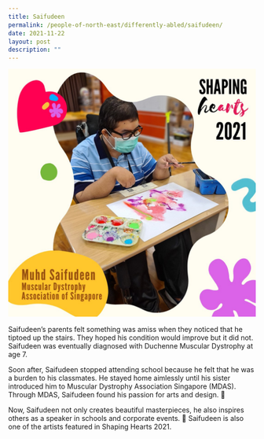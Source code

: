 ```yaml
---
title: Saifudeen
permalink: /people-of-north-east/differently-abled/saifudeen/
date: 2021-11-22
layout: post
description: ""
---
```


![](/images/People%20of%20North%20East/Differently%20Abled/Saifudeen.jpg)

Saifudeen’s parents felt something was amiss when they noticed that he tiptoed up the stairs. They hoped his condition would improve but it did not. Saifudeen was eventually diagnosed with Duchenne Muscular Dystrophy at age 7.

Soon after, Saifudeen stopped attending school because he felt that he was a burden to his classmates. He stayed home aimlessly until his sister introduced him to Muscular Dystrophy Association Singapore (MDAS). Through MDAS, Saifudeen found his passion for arts and design. 🎨

Now, Saifudeen not only creates beautiful masterpieces, he also inspires others as a speaker in schools and corporate events. 💯 Saifudeen is also one of the artists featured in Shaping Hearts 2021.